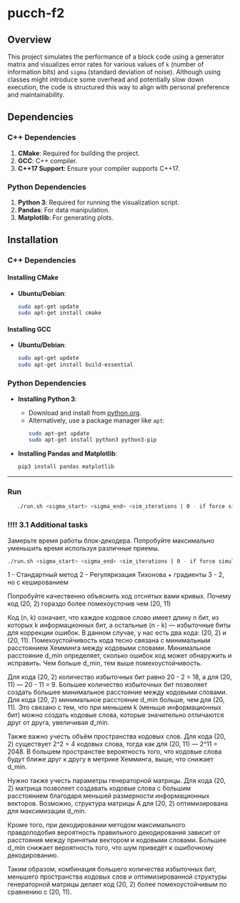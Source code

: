 # pucch-f2

## Overview

This project simulates the performance of a block code using a generator matrix and visualizes error rates for various values of `k` (number of information bits) and `sigma` (standard deviation of noise). Although using classes might introduce some overhead and potentially slow down execution, the code is structured this way to align with personal preference and maintainability.

## Dependencies

### C++ Dependencies

1. **CMake**: Required for building the project.
2. **GCC**: C++ compiler.
3. **C++17 Support**: Ensure your compiler supports C++17.

### Python Dependencies

1. **Python 3**: Required for running the visualization script.
2. **Pandas**: For data manipulation.
3. **Matplotlib**: For generating plots.

## Installation

### C++ Dependencies

#### Installing CMake

- **Ubuntu/Debian**:
    ```bash
    sudo apt-get update
    sudo apt-get install cmake
    ```

#### Installing GCC

- **Ubuntu/Debian**:
    ```bash
    sudo apt-get update
    sudo apt-get install build-essential
    ```

### Python Dependencies

- **Installing Python 3**:
    - Download and install from [python.org](https://www.python.org/downloads/).
    - Alternatively, use a package manager like `apt`:
        ```bash
        sudo apt-get update
        sudo apt-get install python3 python3-pip
        ```

- **Installing Pandas and Matplotlib**:
    ```bash
    pip3 install pandas matplotlib
    ```

---

### Run

```sh
   ./run.sh <sigma_start> <sigma_end> <sim_iterations | 0 - if force simulation>
```

### !!!! 3.1 Additional tasks

Замерьте время работы блок-декодера. Попробуйте максимально уменьшить время
используя различные приемы.

```sh
./run.sh <sigma_start> <sigma_end> <sim_iterations | 0 - if force simulation> <optimize mode = {1,2,3}>
```
<optimize mode> 
1 - Стандартный метод
2 - Регуляризация Тихонова + градиенты
3 - 2, но с кешированием

Попробуйте качественно объяснить ход отснятых вами кривых. Почему код (20, 2)
гораздо более помехоусточив чем (20, 11)

Код (n, k) означает, что каждое кодовое слово имеет длину n бит, из которых k информационных бит, а остальные (n - k) — избыточные биты для коррекции ошибок. В данном случае, у нас есть два кода: (20, 2) и (20, 11).
Помехоустойчивость кода тесно связана с минимальным расстоянием Хемминга между кодовыми словами. Минимальное расстояние d_min определяет, сколько ошибок код может обнаружить и исправить. Чем больше d_min, тем выше помехоустойчивость.

Для кода (20, 2) количество избыточных бит равно 20 - 2 = 18, а для (20, 11) — 20 - 11 = 9. Большее количество избыточных бит позволяет создать большее минимальное расстояние между кодовыми словами.
Для кода (20, 2) минимальное расстояние d_min больше, чем для (20, 11). Это связано с тем, что при меньшем k (меньше информационных бит) можно создать кодовые слова, которые значительно отличаются друг от друга, увеличивая d_min.

Также важно учесть объём пространства кодовых слов. Для кода (20, 2) существует 2^2 = 4 кодовых слова, тогда как для (20, 11) — 2^11 = 2048. В большем пространстве вероятность того, что кодовые слова будут ближе друг к другу в метрике Хемминга, выше, что снижает d_min.

Нужно также учесть параметры генераторной матрицы. Для кода (20, 2) матрица позволяет создавать кодовые слова с большим расстоянием благодаря меньшей размерности информационных векторов. Возможно, структура матрицы A для (20, 2) оптимизирована для максимизации d_min.

Кроме того, при декодировании методом максимального правдоподобия вероятность правильного декодирования зависит от расстояния между принятым вектором и кодовыми словами. Большее d_min снижает вероятность того, что шум приведёт к ошибочному декодированию.

Таким образом, комбинация большего количества избыточных бит, меньшего пространства кодовых слов и оптимизированной структуры генераторной матрицы делает код (20, 2) более помехоустойчивым по сравнению с (20, 11).
